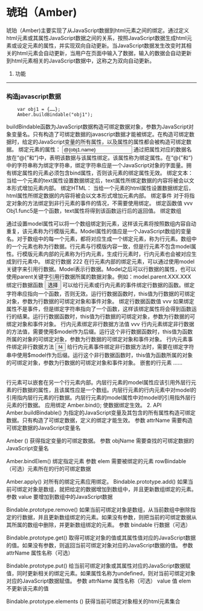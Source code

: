 琥珀（Amber)
============

琥珀（Amber)主要实现了从JavaScript数据到html元素之间的绑定。通过定义html元素或其属性JavaScript数据之间的关系，按照JavaScript数据生成html元素或设定元素的属性，并实现双向自动更新。当JavaScript数据发生改变时其相关的html元素会自动更新，当用户在页面中输入了数据，输入的数据会自动更新到html元素相关的JavaScript数据中，这称之为双向自动更新。
1.	功能
----------
### 构造javascript数据
        var obj1 = {……};
        Amber.buildBindable("obj1");
buildBindable函数为JavaScript数据构造可绑定数据对象，参数为JavaScript对象变量名。只有构造了可绑定数据的javascript数据才能被绑定。在构造可绑定数据时，给定的JavaScript变量的所有属性，以及属性的属性都会被构造可绑定数据。
绑定元素的属性：
<input type="text" id="t1" bind  value="@{obj1.name}" />
通过把属性对应的数据名放在“@{”和“}中，表明该数据与该属性绑定。该属性称为绑定属性。在“@{”和“}中的字符串称为绑定字符串，绑定字符串应是一个JavaScript对象的字面量。拥有绑定属性的元素必须包含bind属性，否则该元素的绑定属性无效。
绑定文本：
<span bind text="@{obj1.name}" style="color:blue"></span>
当给一个元素的text属性设置数据绑定后，text属性所绑定数据的内容将被会以文本形式增加元素内部。
绑定HTML：
<span bind html="@{obj1.name}" style="color:blue"></span>
当给一个元素的html属性设置数据绑定后，html属性所绑定数据的内容将被会以文本形式增加元素内部。
绑定事件
<span bind text="@{obj1.value}"  onclick="obj1.func1();"></span>
对于将指定对象的方法绑定到非行元素的事件的情况，不需要使用绑定。
绑定函数值
<span bind text="@{obj1.func5}">vvv</span>
Obj1.func5是一个函数，text属性将得到该函数运行后的返回值。
绑定数组
<tr bind model="selectedRowObj.products" onclick="@{model.select}">
通过设置model属性可以将一个数组绑定到元素，这样该元素将按照数组内容自动重复，该元素称为行模版元素。Model属性的值应是一个JavaScript数组的变量名。对于数组中的每一个元素，都将对应生成一个绑定元素，称为行元素。数组中的一个元素也称为行数据。行元素与行模版内容一致，但是行元素不包含model属性。行模版元素内部的元素称为行内元素，生成行元素时，行内元素也会被对应生成到行元素中。
绑定行数据
<td class="grid"><span bind text="@{model.name}">222</span></td>
在行元素内部的绑定元素，可以通过使用model关键字来引用行数据。Model表示行数据。Model之后可以行数据的属性，也可以使用parent关键字引用行数据所属的数据对象。例如：model.parent.XXX.XXX
绑定行数据函数
<tr bind model="model.products" onclick="@{model.select}">
<td class="grid"><button bind onclick="@{model.op}">选择</button></td>
可以给行元素或行内元素的事件绑定行数据的函数。绑定字符串应指向一个函数，否则无效。运行行数据函数时，this值为行数据的可绑定对象，参数为行数据的可绑定对象和事件对象。
绑定行数据函数值
<td class="grid"><span bind text="@{model.val}">vvv</span></td>
如果绑定属性不是事件，但是绑定字符串指向了一个函数，这样该绑定属性将会得到函数运行的结果。运行行数据函数时，this值为行数据的可绑定对象，参数为行数据的可绑定对象和事件对象。
行内元素绑定非行数据方法值
<td class="grid"><span bind text="@{obj1.func5$model}">vvv</span></td>
行内元素绑定非行数据的方法值，需要使用$model作为后缀。运行这个非行数据函数时，this值为函数所属的对象的可绑定对象，参数为行数据的可绑定对象和事件对象。
行内元素事件绑定非行数据方法
<td class="grid"><button bind onclick="@{obj1.func4$model}">f4</button></td>
给行内元素事件绑定非行数据方法时，需要在绑定字符串中使用$model作为后缀。运行这个非行数据函数时，this值为函数所属的对象的可绑定对象，参数为行数据的可绑定对象和事件对象。
嵌套的行元素
<tr bind model="obj1.ary1" class="row" onclick="@{model.op}" >
<td>
            <table>
                <tr bind model="model.products" onclick="@{model.select}">
                  ……
                </tr>
            </table>
        </td>
</tr>
行元素可以嵌套在另一个行元素内部。内层行元素的model属性应该引用外层行元素的行数据的属性，且该属性应是一个数组。内层行元素的行内元素中对model的引用指内层行元素的行数据。内层行元素的model属性中对model的引用指外层行元素的行数据。
应用绑定
Amber.bind();
使数据绑定生效。
2.	API
Amber.buildBindable()
为指定的JavaScript变量及其包含的所有属性构造可绑定数据。只有构造了可绑定数据，定义的绑定才能生效。
参数
attrName	需要构造可绑定数据的JavaScript变量名

Amber ()
获得指定变量的可绑定数据。
参数
objName	需要查找的可绑定数据的JavaScript变量名

Amber.bindElem()
绑定指定元素
参数
elem	需要被绑定的元素
rowBindable	（可选）元素所在的行的可绑定数据

Amber.apply()
对所有的绑定元素应用绑定。
Bindable.prototype.add()
如果当前可绑定对象是数组，就把给定的数据增加到数组中，并且更新数组绑定的元素。
参数
value	要增加到数组中的JavaScript数据

Bindable.prototype.remove()
如果当前可绑定对象是数组，从当前数组中删除指定的行数据，并且更新数组绑定的元素。如果没有参数，则把当前的可绑定数据从其所属的数组中删除，并更新数组绑定的元素。
参数
bindable	行数据（可选）

Bindable.prototype.get()
取得可绑定对象的值或其属性值对应的JavaScript数据的值。如果没有参数，则返回当前可绑定对象对应的JavaScript数据的值。
参数
attrName	属性名称（可选）

Bindable.prototype.put()
给当前可绑定对象或其属性对应的JavaScript数据赋值，同时更新相关的绑定元素。如果属性名称为undefined，则对当前可绑定对象对应的JavaScript数据赋值。
参数
attrName	属性名称（可选）
value	值
elem	不更新该元素的值

Bindable.prototype.elements ()
获得当前可绑定对象相关的html元素集合
